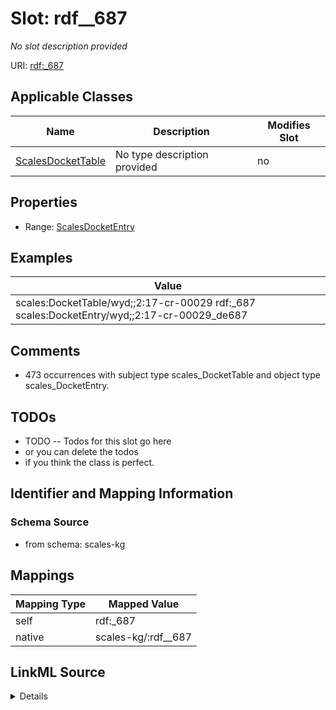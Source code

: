 

# Slot: rdf__687


_No slot description provided_





URI: [rdf:_687](http://www.w3.org/1999/02/22-rdf-syntax-ns#_687)



<!-- no inheritance hierarchy -->





## Applicable Classes

| Name | Description | Modifies Slot |
| --- | --- | --- |
| [ScalesDocketTable](../classes/ScalesDocketTable.md) | No type description provided |  no  |







## Properties

* Range: [ScalesDocketEntry](../classes/ScalesDocketEntry.md)






## Examples

| Value |
| --- |
| scales:DocketTable/wyd;;2:17-cr-00029 rdf:_687 scales:DocketEntry/wyd;;2:17-cr-00029_de687 |

## Comments

* 473 occurrences with subject type scales_DocketTable and object type scales_DocketEntry.

## TODOs

* TODO -- Todos for this slot go here
* or you can delete the todos
* if you think the class is perfect.

## Identifier and Mapping Information







### Schema Source


* from schema: scales-kg




## Mappings

| Mapping Type | Mapped Value |
| ---  | ---  |
| self | rdf:_687 |
| native | scales-kg/:rdf__687 |




## LinkML Source

<details>
```yaml
name: rdf__687
description: No slot description provided
todos:
- TODO -- Todos for this slot go here
- or you can delete the todos
- if you think the class is perfect.
comments:
- 473 occurrences with subject type scales_DocketTable and object type scales_DocketEntry.
examples:
- value: scales:DocketTable/wyd;;2:17-cr-00029 rdf:_687 scales:DocketEntry/wyd;;2:17-cr-00029_de687
from_schema: scales-kg
rank: 1000
slot_uri: rdf:_687
alias: rdf__687
domain_of:
- scales_DocketTable
range: scales_DocketEntry

```
</details>